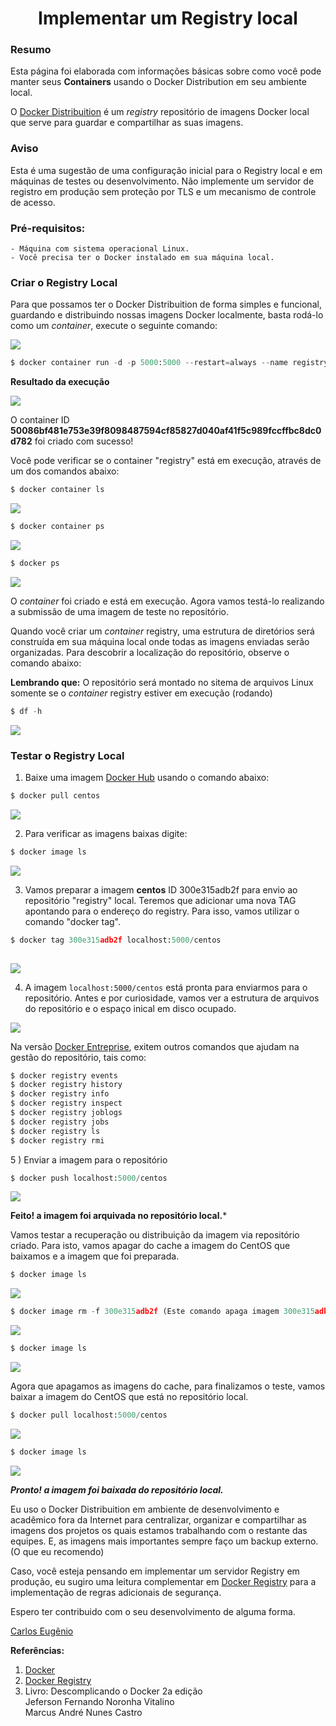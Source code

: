 # <center> Implementar um Registry local</center>


### Resumo


Esta página foi elaborada com informações básicas sobre como você pode manter seus **Containers** usando o Docker Distribution em seu ambiente local.


O [Docker Distribuition](https://github.com/distribution/distribution) é um *registry* repositório de imagens Docker local que serve para guardar e compartilhar as suas imagens. 


### Aviso


Esta é uma sugestão de uma configuração inicial para o Registry local e em máquinas de testes ou desenvolvimento. Não implemente um servidor de registro em produção sem proteção por TLS e um mecanismo de controle de acesso.


### Pré-requisitos:    

    - Máquina com sistema operacional Linux.
    - Você precisa ter o Docker instalado em sua máquina local.


### Criar o Registry Local


Para que possamos ter o Docker Distribuition de forma simples e funcional, guardando e distribuindo nossas imagens Docker localmente, basta rodá-lo como um *container*, execute o seguinte comando:


![](img/docker-registry.png)

<!-- #region -->
```python
$ docker container run -d -p 5000:5000 --restart=always --name registry registry:2
```
<!-- #endregion -->

**Resultado da execução**


![](img/resultado-1.png)


O container ID **50086bf481e753e39f8098487594cf85827d040af41f5c989fccffbc8dc0d782** foi criado com sucesso!


Você pode verificar se o container "registry" está em execução, através de um dos comandos abaixo:

<!-- #region -->
```python
$ docker container ls

```
<!-- #endregion -->

![](img/docker-container-ls.png)

<!-- #region -->
```python
$ docker container ps 

```
<!-- #endregion -->

![](img/docker-container-ps.png)

<!-- #region -->
```python
$ docker ps

```
<!-- #endregion -->

![](img/docker-ps.png)


O *container* foi criado e está em execução. Agora vamos testá-lo realizando a submissão de uma imagem de teste no repositório.


Quando você criar um *container* registry, uma estrutura de diretórios será construída em sua máquina local onde  todas as imagens enviadas serão organizadas. Para descobrir a localização do repositório, observe o comando abaixo:


**Lembrando que:**  O repositório será montado no sitema de arquivos Linux somente se o *container* registry estiver em execução (rodando)

<!-- #region -->
```python
$ df -h
```
<!-- #endregion -->

![](img/df-h.png)


### Testar o Registry Local


1) Baixe uma imagem [Docker Hub](https://hub.docker.com/_/centos) usando o comando abaixo:

<!-- #region -->
```python
$ docker pull centos

```
<!-- #endregion -->

![](img/docker-pull-centos.png)


2) Para verificar as imagens baixas digite:

<!-- #region -->
``` python
$ docker image ls

```
<!-- #endregion -->

![](img/docker-image-ls.png)


3) Vamos preparar a imagem **centos** ID 300e315adb2f para envio ao repositório "registry" local. Teremos que adicionar uma nova TAG apontando para o endereço do registry. Para isso, vamos utilizar o comando "docker tag".

<!-- #region -->
```python
$ docker tag 300e315adb2f localhost:5000/centos
    
``` 
<!-- #endregion -->

![](img/docker-tag-id.png)


4) A imagem ```localhost:5000/centos``` está pronta para enviarmos para o repositório. Antes e por curiosidade, vamos ver a estrutura de arquivos do repositório e o espaço inical em disco ocupado. 


![](img/du-sh.png)


Na versão [Docker Entreprise](https://docs.docker.com/engine/reference/commandline/registry_ls/), exitem outros comandos que ajudam na gestão do repositório, tais como: 

<!-- #region -->
```python
$ docker registry events	
$ docker registry history	
$ docker registry info	
$ docker registry inspect	
$ docker registry joblogs	
$ docker registry jobs	
$ docker registry ls	
$ docker registry rmi

```
<!-- #endregion -->

5 ) Enviar a imagem para o repositório

<!-- #region -->
```python
$ docker push localhost:5000/centos

```
<!-- #endregion -->

![](img/docker-push.png)


**Feito! a imagem foi arquivada no repositório local.***


Vamos testar a recuperação ou distribuição da imagem via repositório criado. Para isto, vamos apagar do cache a imagem do CentOS que baixamos e a imagem que foi preparada.

<!-- #region -->
```python
$ docker image ls

```
<!-- #endregion -->

![](img/docker-image-rm-id1.png)

<!-- #region -->
```python
$ docker image rm -f 300e315adb2f (Este comando apaga imagem 300e315adb2f)
```
<!-- #endregion -->

![](img/docker-image-rm-id1a.png)

<!-- #region -->
```python
$ docker image ls

```
<!-- #endregion -->

![](img/docker-image-ls-1.png)


Agora que apagamos as imagens do cache, para finalizamos o teste, vamos baixar a imagem do CentOS que está no repositório local.

<!-- #region -->
```python 
$ docker pull localhost:5000/centos
```
<!-- #endregion -->

![](img/docker-pull-localhost.png)

<!-- #region -->
```python 
$ docker image ls
```
<!-- #endregion -->

![](img/docker-image-ls-teste.png)


***Pronto! a imagem foi baixada do repositório local.***

Eu uso o Docker Distribuition em ambiente de desenvolvimento e acadêmico fora da Internet para centralizar, organizar e compartilhar as imagens dos projetos os quais estamos trabalhando com o restante das equipes. E, as imagens mais importantes sempre faço um backup externo. (O que eu recomendo)

Caso, você esteja pensando em implementar um servidor Registry em produção, eu sugiro uma leitura complementar em [Docker Registry](https://docs.docker.com/registry/deploying/) para a implementação de regras adicionais de segurança. 




Espero ter contribuido com o seu desenvolvimento de alguma forma.


<!-- #region -->


[Carlos Eugênio](https://carlosemsantana.github.io/)


<!-- #endregion -->

 


**Referências:**

1. [Docker](https://www.docker.com/get-started) 
2. [Docker Registry](https://docs.docker.com/registry/deploying/)
3. Livro: Descomplicando o Docker 2a edição<br>
   Jeferson Fernando Noronha Vitalino<br>
   Marcus André Nunes Castro



```python

```

